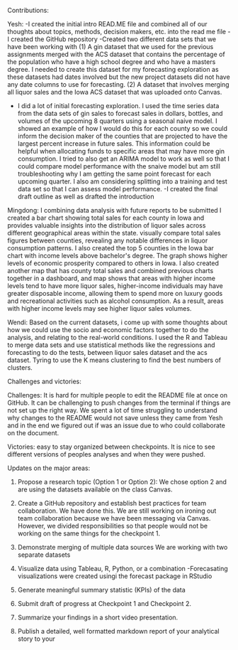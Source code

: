 Contributions:

Yesh: 
-I created the initial intro READ.ME file and combined all of our thoughts about topics, methods, decision makers, etc. into the read me file 
-I created the GitHub repository 
-Created two different data sets that we have been working with (1) A gin dataset that we used for the previous assignments merged with the ACS dataset that contains the percentage of the population who have a high school degree and who have a masters degree. I needed to create this dataset for my forecasting exploration as these datasets had dates involved but the new project datasets did not have any date columns to use for forecasting. (2) A dataset that involves merging all liquor sales and the Iowa ACS dataset that was uploaded onto Canvas.
- I did a lot of initial forecasting exploration. I used the time series data from the data sets of gin sales to forecast sales in dollars, bottles, and volumes of the upcoming 8 quarters using a seasonal naive model. I showed an example of how I would do this for each county so we could inform the decision maker of the counties that are projected to have the largest percent increase in future sales. This information could be helpful when allocating funds to specific areas that may have more gin consumption. I tried to also get an ARIMA model to work as well so that I could compare model performance with the snaive model but am still troubleshooting why I am getting the same point forecast for each upcoming quarter. I also am considering splitting into a training and test data set so that I can assess model performance.
-I created the final draft outline as well as drafted the introduction

Mingdong:
I combining data analysis with future reports to be submitted
I created a bar chart showing total sales for each county in Iowa and provides valuable insights into the distribution of liquor sales across different geographical areas within the state. visually compare total sales figures between counties, revealing any notable differences in liquor consumption patterns. I also created the top 5 counties in the Iowa bar chart with income levels above bachelor's degree. The graph shows higher levels of economic prosperity compared to others in Iowa. I also created another map that has county total sales and combined previous charts together in a dashboard, and map shows that areas with higher income levels tend to have more liquor sales, higher-income individuals may have greater disposable income, allowing them to spend more on luxury goods and recreational activities such as alcohol consumption. As a result, areas with higher income levels may see higher liquor sales volumes.

Wendi:
Based on the current datasets, i come up with some thoughts about how we could use the socio and economic factors together to do the analysis, and relating to the real-world conditions. I used the R and Tableau to merge data sets and use statistical methods like the regressions and forecasting to do the tests, between liquor sales dataset and the acs dataset. Tyring to use the K means clustering to find the best numbers of clusters. 


Challenges and victories:

Challenges: It is hard for multiple people to edit the README file at once on GitHub. It can be challenging to push changes from the terminal if things are not set up the right way. We spent a lot of time struggling to understand why changes to the README would not save unless they came from Yesh and in the end we figured out if was an issue due to who could collaborate on the document.

Victories: easy to stay organized between checkpoints. It is nice to see different versions of peoples analyses and when they were pushed.

Updates on the major areas:

1. Propose a research topic (Option 1 or Option 2):
We chose option 2 and are using the datasets available on the class Canvas.


2. Create a GitHub repository and establish best practices for team collaboration.
We have done this. We are still working on ironing out team collaboration because we have been messaging via Canvas. However, we divided responsibilities so that people would not be working on the same things for the checkpoint 1. 

3. Demonstrate merging of multiple data sources
We are working with two separate datasets

4. Visualize data using Tableau, R, Python, or a combination
-Forecasating visualizations were created usingi the forecast package in RStudio


5. Generate meaningful summary statistic (KPIs) of the data

6. Submit draft of progress at Checkpoint 1 and Checkpoint 2.

7. Summarize your findings in a short video presentation.

8. Publish a detailed, well formatted markdown report of your analytical story to your

